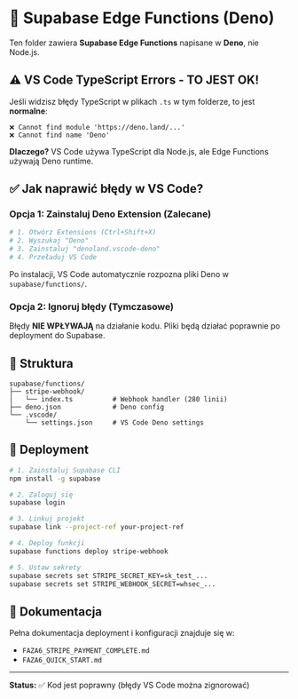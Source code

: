 # 🔧 Supabase Edge Functions (Deno)

Ten folder zawiera **Supabase Edge Functions** napisane w **Deno**, nie Node.js.

## ⚠️ VS Code TypeScript Errors - TO JEST OK!

Jeśli widzisz błędy TypeScript w plikach `.ts` w tym folderze, to jest **normalne**:

```
❌ Cannot find module 'https://deno.land/...'
❌ Cannot find name 'Deno'
```

**Dlaczego?** VS Code używa TypeScript dla Node.js, ale Edge Functions używają Deno runtime.

## ✅ Jak naprawić błędy w VS Code?

### Opcja 1: Zainstaluj Deno Extension (Zalecane)

```bash
# 1. Otwórz Extensions (Ctrl+Shift+X)
# 2. Wyszukaj "Deno"
# 3. Zainstaluj "denoland.vscode-deno"
# 4. Przeładuj VS Code
```

Po instalacji, VS Code automatycznie rozpozna pliki Deno w `supabase/functions/`.

### Opcja 2: Ignoruj błędy (Tymczasowe)

Błędy **NIE WPŁYWAJĄ** na działanie kodu. Pliki będą działać poprawnie po deployment do Supabase.

## 📁 Struktura

```
supabase/functions/
├── stripe-webhook/
│   └── index.ts          # Webhook handler (280 linii)
├── deno.json             # Deno config
└── .vscode/
    └── settings.json     # VS Code Deno settings
```

## 🚀 Deployment

```bash
# 1. Zainstaluj Supabase CLI
npm install -g supabase

# 2. Zaloguj się
supabase login

# 3. Linkuj projekt
supabase link --project-ref your-project-ref

# 4. Deploy funkcji
supabase functions deploy stripe-webhook

# 5. Ustaw sekrety
supabase secrets set STRIPE_SECRET_KEY=sk_test_...
supabase secrets set STRIPE_WEBHOOK_SECRET=whsec_...
```

## 📖 Dokumentacja

Pełna dokumentacja deployment i konfiguracji znajduje się w:

- `FAZA6_STRIPE_PAYMENT_COMPLETE.md`
- `FAZA6_QUICK_START.md`

---

**Status:** ✅ Kod jest poprawny (błędy VS Code można zignorować)
